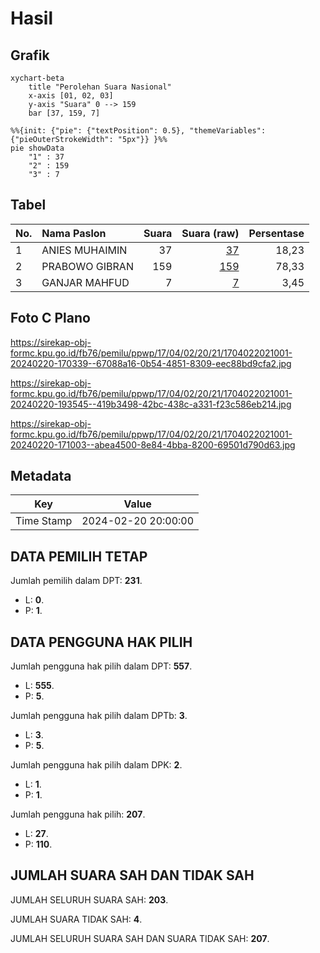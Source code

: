 # Hasil

## Grafik

```mermaid
xychart-beta
    title "Perolehan Suara Nasional"
    x-axis [01, 02, 03]
    y-axis "Suara" 0 --> 159
    bar [37, 159, 7]
```

```mermaid
%%{init: {"pie": {"textPosition": 0.5}, "themeVariables": {"pieOuterStrokeWidth": "5px"}} }%%
pie showData
    "1" : 37
    "2" : 159
    "3" : 7
```

## Tabel

| No. | Nama Paslon    | Suara | Suara (raw) | Persentase |
|:--- |:-------------- | -----:| -----------:| ----------:|
| 1   | ANIES MUHAIMIN | 37    | [37][p-1]   | 18,23      |
| 2   | PRABOWO GIBRAN | 159   | [159][p-2]  | 78,33      |
| 3   | GANJAR MAHFUD  | 7     | [7][p-3]    | 3,45       |


[p-1]: https://github.com/gigit-pemilu/pemilu-2024/blob/main/pilpres/hitung-suara/sub/17-bengkulu/sub/04-kaur/sub/02-tanjung-kemuning/sub/2021-tanjung-kemuning-ii/sub/001-tps/sub/paslon-1.txt
[p-2]: https://github.com/gigit-pemilu/pemilu-2024/blob/main/pilpres/hitung-suara/sub/17-bengkulu/sub/04-kaur/sub/02-tanjung-kemuning/sub/2021-tanjung-kemuning-ii/sub/001-tps/sub/paslon-2.txt
[p-3]: https://github.com/gigit-pemilu/pemilu-2024/blob/main/pilpres/hitung-suara/sub/17-bengkulu/sub/04-kaur/sub/02-tanjung-kemuning/sub/2021-tanjung-kemuning-ii/sub/001-tps/sub/paslon-3.txt

## Foto C Plano

https://sirekap-obj-formc.kpu.go.id/fb76/pemilu/ppwp/17/04/02/20/21/1704022021001-20240220-170339--67088a16-0b54-4851-8309-eec88bd9cfa2.jpg

https://sirekap-obj-formc.kpu.go.id/fb76/pemilu/ppwp/17/04/02/20/21/1704022021001-20240220-193545--419b3498-42bc-438c-a331-f23c586eb214.jpg

https://sirekap-obj-formc.kpu.go.id/fb76/pemilu/ppwp/17/04/02/20/21/1704022021001-20240220-171003--abea4500-8e84-4bba-8200-69501d790d63.jpg


## Metadata

| Key        | Value               |
| ---------- | ------------------- |
| Time Stamp | 2024-02-20 20:00:00 |


## DATA PEMILIH TETAP

Jumlah pemilih dalam DPT: **231**.
 * L: **0**.
 * P: **1**.

## DATA PENGGUNA HAK PILIH

Jumlah pengguna hak pilih dalam DPT: **557**.
 * L: **555**.
 * P: **5**.

Jumlah pengguna hak pilih dalam DPTb: **3**.
 * L: **3**.
 * P: **5**.

Jumlah pengguna hak pilih dalam DPK: **2**.
 * L: **1**.
 * P: **1**.

Jumlah pengguna hak pilih: **207**.
 * L: **27**.
 * P: **110**.

## JUMLAH SUARA SAH DAN TIDAK SAH

JUMLAH SELURUH SUARA SAH: **203**.

JUMLAH SUARA TIDAK SAH: **4**.

JUMLAH SELURUH SUARA SAH DAN SUARA TIDAK SAH: **207**.


